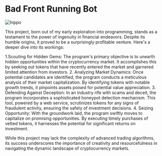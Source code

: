 # Bad Front Running Bot

![hippo](https://media3.giphy.com/media/aUovxH8Vf9qDu/giphy.gif)

This project, born out of my early exploration into programming, stands as a testament to the power of ingenuity in financial endeavors. Despite its humble origins, it proved to be a surprisingly profitable venture. Here's a deeper dive into its workings:

1.Scouting for Hidden Gems: The program's primary objective is to unearth hidden opportunities within the cryptocurrency market. It accomplishes this by seeking out tokens that have recently entered the market and garnered limited attention from investors.
2. Analyzing Market Dynamics: Once potential candidates are identified, the program conducts a meticulous analysis of their market capitalization. By identifying tokens with notable growth trends, it pinpoints assets poised for potential value appreciation.
3. Defending Against Deception: In an industry rife with scams and deceit, the program incorporates a sophisticated honeypot detection mechanism. This tool, powered by a web service, scrutinizes tokens for any signs of fraudulent activity, ensuring the safety of investment decisions.
4. Seizing Opportunity: With the groundwork laid, the program swiftly moves to capitalize on promising opportunities. By executing timely purchases of vetted tokens, it harnesses the potential for significant returns on investment.

While this project may lack the complexity of advanced trading algorithms, its success underscores the importance of creativity and resourcefulness in navigating the dynamic landscape of cryptocurrency markets.
